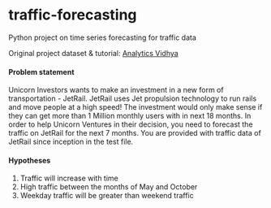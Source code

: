# traffic-forecasting
Python project on time series forecasting for traffic data

Original project dataset & tutorial: <a href="https://courses.analyticsvidhya.com/courses/take/creating-time-series-forecast-using-python/texts/6132947-introduction-to-the-course">Analytics Vidhya</a>

#### Problem statement
Unicorn Investors wants to make an investment in a new form of transportation - JetRail. JetRail uses Jet propulsion technology to run rails and move people at a high speed! The investment would only make sense if they can get more than 1 Million monthly users with in next 18 months. In order to help Unicorn Ventures in their decision, you need to forecast the traffic on JetRail for the next 7 months. You are provided with traffic data of JetRail since inception in the test file.

#### Hypotheses
1. Traffic will increase with time
2. High traffic between the months of May and October
3. Weekday traffic will be greater than weekend traffic
